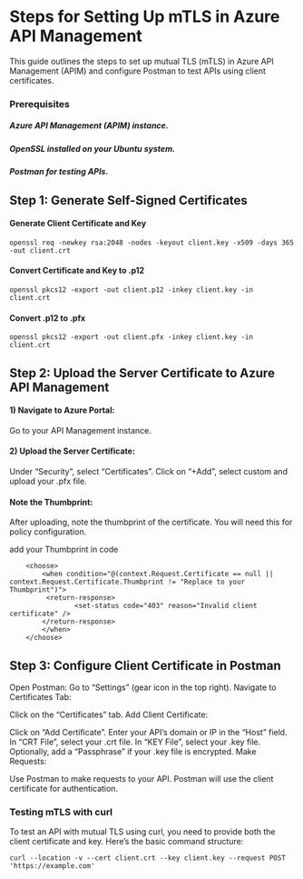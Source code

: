
# Steps for Setting Up mTLS in Azure API Management

This guide outlines the steps to set up mutual TLS (mTLS) in Azure API Management (APIM) and configure Postman to test APIs using client certificates.


### Prerequisites
##### Azure API Management (APIM) instance.
##### OpenSSL installed on your Ubuntu system.
##### Postman for testing APIs.


## Step 1: Generate Self-Signed Certificates

#### Generate Client Certificate and Key
```shell
openssl req -newkey rsa:2048 -nodes -keyout client.key -x509 -days 365 -out client.crt
```

#### Convert Certificate and Key to .p12 
```shell
openssl pkcs12 -export -out client.p12 -inkey client.key -in client.crt
```

#### Convert .p12 to .pfx
```shell
openssl pkcs12 -export -out client.pfx -inkey client.key -in client.crt
```

## Step 2: Upload the Server Certificate to Azure API Management
#### 1) Navigate to Azure Portal:
Go to your API Management instance.

#### 2) Upload the Server Certificate:
Under “Security”, select “Certificates”.
Click on “+Add”, select custom and upload your .pfx file.
#### Note the Thumbprint:

After uploading, note the thumbprint of the certificate. You will need this for policy configuration.

add your Thumbprint in code 

```shell
    <choose>
        <when condition="@(context.Request.Certificate == null || context.Request.Certificate.Thumbprint != "Replace to your Thumbprint")">
         <return-response>
                <set-status code="403" reason="Invalid client certificate" />
        </return-response>
        </when>
    </choose>
```



## Step 3: Configure Client Certificate in Postman
Open Postman:
Go to “Settings” (gear icon in the top right).
Navigate to Certificates Tab:

Click on the “Certificates” tab.
Add Client Certificate:

Click on “Add Certificate”.
Enter your API’s domain or IP in the “Host” field.
In “CRT File”, select your .crt file.
In “KEY File”, select your .key file.
Optionally, add a “Passphrase” if your .key file is encrypted.
Make Requests:

Use Postman to make requests to your API. Postman will use the client certificate for authentication.


### Testing mTLS with curl
To test an API with mutual TLS using curl, you need to provide both the client certificate and key. Here’s the basic command structure:
```shell
curl --location -v --cert client.crt --key client.key --request POST 'https://example.com' 
```